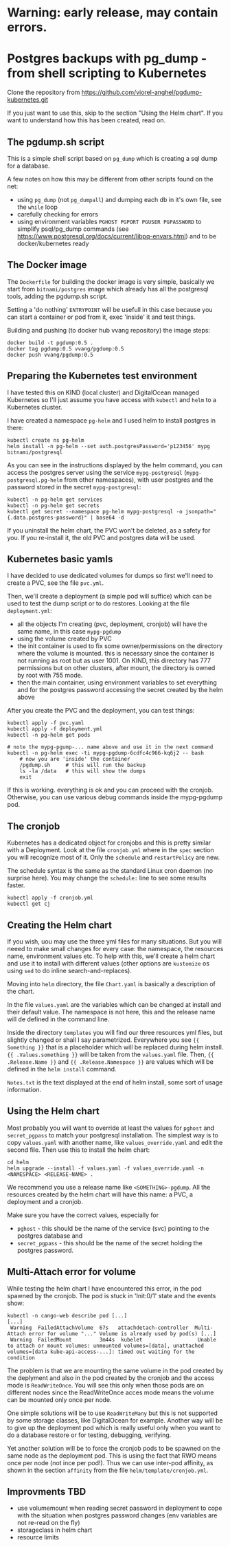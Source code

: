 

# Warning: early release, may contain errors.

# Postgres backups with pg_dump - from shell scripting to Kubernetes

Clone the repository from https://github.com/viorel-anghel/pgdump-kubernetes.git 

If you just want to use this, skip to the section "Using the Helm chart". If you want to understand how this has been created, read on.

## The pgdump.sh script

This is a simple shell script based on `pg_dump` which is creating a sql dump for a database. 

A few notes on  how this may be different from other scripts found on the net:
- using `pg_dump` (not `pg_dumpall`) and dumping each db in it's own file, see the `while` loop
- carefully checking for errors
- using environment variables `PGHOST PGPORT PGUSER PGPASSWORD` to simplify psql/pg_dump commands (see https://www.postgresql.org/docs/current/libpq-envars.html) and to be docker/kubernetes ready

## The Docker image

The `Dockerfile` for building the docker image is very simple, basically we start from `bitnami/postgres` image which already has all the postgresql tools, adding the pgdump.sh script. 

Setting a 'do nothing' `ENTRYPOINT` will be usefull in this case because you can start a container or pod from it, exec 'inside' it and test things.

Building and pushing (to docker hub vvang repository) the image steps:
```
docker build -t pgdump:0.5 .
docker tag pgdump:0.5 vvang/pgdump:0.5
docker push vvang/pgdump:0.5
```

## Preparing the Kubernetes test environment

I have tested this on KIND (local cluster) and DigitalOcean managed Kubernetes so I'll just assume you have access with `kubectl` and `helm` to a Kubernetes cluster.

I have created a namespace `pg-helm` and I used helm to install postgres in there:
```
kubectl create ns pg-helm
helm install -n pg-helm --set auth.postgresPassword='p123456' mypg bitnami/postgresql
```

As you can see in the instructions displayed by the helm command, you can access the postgres server using the service `mypg-postgresql` (`mypg-postgresql.pg-helm` from other namespaces), with user postgres and the password stored in the secret `mypg-postgresql`:

```
kubectl -n pg-helm get services
kubectl -n pg-helm get secrets
kubectl get secret --namespace pg-helm mypg-postgresql -o jsonpath="{.data.postgres-password}" | base64 -d
```

If you uninstall the helm chart, the PVC won't be deleted, as a safety for you. If you re-install it, the old PVC and postgres data will be used. 

## Kubernetes basic yamls
I have decided to use dedicated volumes for dumps so first we'll need to create a PVC, see the file `pvc.yml`. 

Then, we'll create a deployment (a simple pod will suffice) which can be used to test the dump script or to do restores. Looking at the file `deployment.yml`:
- all the objects I'm creating (pvc, deployment, cronjob) will have the same name, in this case `mypg-pgdump`
- using the volume created by PVC
- the init container is used to fix some owner/permissions on the directory where the volume is mounted. this is necessary since the container is not running as root but as user 1001. On KIND, this directory has 777 permissions but on other clusters, after mount, the directory is owned by root with 755 mode.
- then the main container, using environment variables to set everything and for the postgres password accessing the secret created by the helm above

After you create the PVC and the deployment, you can test things:
```
kubectl apply -f pvc.yaml 
kubectl apply -f deployment.yml
kubectl -n pg-helm get pods

# note the mypg-pgump-... name above and use it in the next command
kubectl -n pg-helm exec -ti mypg-pgdump-6cdfc4c966-kq6j2 -- bash
    # now you are 'inside' the container
    /pgdump.sh     # this will run the backup
    ls -la /data   # this will show the dumps
    exit
```

If this is working. everything is ok and you can proceed with the cronjob. Otherwise, you can use various debug commands inside the mypg-pgdump pod.

## The cronjob
Kubernetes has a dedicated object for cronjobs and this is pretty similar with a Deployment. Look at the file `cronjob.yml` where in the `spec` section you will recognize most of it. Only the `schedule` and `restartPolicy` are new. 

The schedule syntax is the same as the standard Linux cron daemon (no surprise here). You may change the `schedule:` line to see some results faster.

```
kubectl apply -f cronjob.yml
kubectl get cj 
```

## Creating the Helm chart
If you wish, uou may use the three yml files for many situations. But you will neeed to make small changes for every case: the namespace, the resources name, environment values etc. To help with this, we'll create a helm chart and use it to install with different values (other options are `kustomize` os using `sed` to do inline search-and-replaces).

Moving into `helm` directory, the file `Chart.yaml` is basically a description of the chart.

In the file `values.yaml` are the variables which can be changed at install and their default value. The namespace is not here, this and the release name will de defined in the command line.

Inside the directory `templates` you will find our three resources yml files, but slightly changed or shall I say parametrized. Everywhere you see `{{ Something }}` that is a placeholder which will be replaced during helm install. `{{ .Values.something }}` will be taken from the `values.yaml` file. Then, `{{ .Release.Name }}` and `{{ .Release.Namespace }}` are values which will be defined in the `helm install` command.

`Notes.txt` is the text displayed at the end of helm install, some sort of usage information.

## Using the Helm chart

Most probably you will want to override at least the values for `pghost` and `secret_pgpass` to match your postgresql installation. The simplest way is to copy `values.yaml` with another name, like `values_override.yaml` and edit the second file. Then use this to install the helm chart:

```
cd helm
helm upgrade --install -f values.yaml -f values_override.yaml -n <NAMESPACE> <RELEASE-NAME> . 
```

We recommend you use a release name like `<SOMETHING>-pgdump`. All the resources created by the helm chart will have this name: a PVC, a deployment and a cronjob.

Make sure you have the correct values, especially for 
- `pghost` - this should be the name of the service (svc) pointing to the postgres database and
- `secret_pgpass` - this should be the name of the secret holding the postgres password.

## Multi-Attach error for volume

While testing the helm chart I have encountered this error, in the pod spawned by the cronjob. The pod is stuck in 'Init:0/1' state and the events show:

```
kubectl -n cango-web describe pod [...]
[...]
 Warning  FailedAttachVolume  67s   attachdetach-controller  Multi-Attach error for volume "..." Volume is already used by pod(s) [...]
 Warning  FailedMount         3m44s  kubelet                  Unable to attach or mount volumes: unmounted volumes=[data], unattached volumes=[data kube-api-access-...]: timed out waiting for the condition
```

The problem is that we are mounting the same volume in the pod created by the deplyment and also in the pod created by the cronjob and the access mode is `ReadWriteOnce`. You will see this only when those pods are on different nodes since the ReadWriteOnce acces mode means the volume can be mounted only once per node.

One simple solutions will be to use `ReadWriteMany` but this is not supported by some storage classes, like DigitalOcean for example. Another way will be to give up the deployment pod which is really useful only when you want to do a database restore or for testing, debugging, verifying.

Yet another solution will be to force the cronjob pods to be spawned on the same node as the deployment pod. This is using the fact that RWO means once per node (not ince per pod!). Thus we can use inter-pod affinity, as shown in the section `affinity` from the file `helm/template/cronjob.yml`. 


## Improvments TBD 

- use volumemount when reading secret password in deployment to cope with the situation when postgres password changes (env variables are not re-read on the fly)
- storageclass in helm chart
- resource limits


